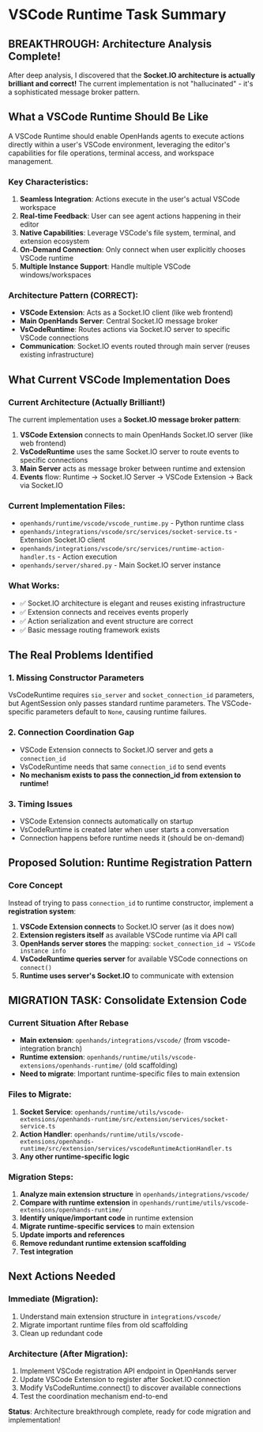 # VSCode Runtime Task Summary

## BREAKTHROUGH: Architecture Analysis Complete!

After deep analysis, I discovered that the **Socket.IO architecture is actually brilliant and correct!** The current implementation is not "hallucinated" - it's a sophisticated message broker pattern.

## What a VSCode Runtime Should Be Like

A VSCode Runtime should enable OpenHands agents to execute actions directly within a user's VSCode environment, leveraging the editor's capabilities for file operations, terminal access, and workspace management.

### Key Characteristics:
1. **Seamless Integration**: Actions execute in the user's actual VSCode workspace
2. **Real-time Feedback**: User can see agent actions happening in their editor
3. **Native Capabilities**: Leverage VSCode's file system, terminal, and extension ecosystem
4. **On-Demand Connection**: Only connect when user explicitly chooses VSCode runtime
5. **Multiple Instance Support**: Handle multiple VSCode windows/workspaces

### Architecture Pattern (CORRECT):
- **VSCode Extension**: Acts as a Socket.IO client (like web frontend)
- **Main OpenHands Server**: Central Socket.IO message broker
- **VsCodeRuntime**: Routes actions via Socket.IO server to specific VSCode connections
- **Communication**: Socket.IO events routed through main server (reuses existing infrastructure)

## What Current VSCode Implementation Does

### Current Architecture (Actually Brilliant!)
The current implementation uses a **Socket.IO message broker pattern**:

1. **VSCode Extension** connects to main OpenHands Socket.IO server (like web frontend)
2. **VsCodeRuntime** uses the same Socket.IO server to route events to specific connections
3. **Main Server** acts as message broker between runtime and extension
4. **Events** flow: Runtime → Socket.IO Server → VSCode Extension → Back via Socket.IO

### Current Implementation Files:
- `openhands/runtime/vscode/vscode_runtime.py` - Python runtime class
- `openhands/integrations/vscode/src/services/socket-service.ts` - Extension Socket.IO client
- `openhands/integrations/vscode/src/services/runtime-action-handler.ts` - Action execution
- `openhands/server/shared.py` - Main Socket.IO server instance

### What Works:
- ✅ Socket.IO architecture is elegant and reuses existing infrastructure
- ✅ Extension connects and receives events properly
- ✅ Action serialization and event structure are correct
- ✅ Basic message routing framework exists

## The Real Problems Identified

### 1. **Missing Constructor Parameters**
VsCodeRuntime requires `sio_server` and `socket_connection_id` parameters, but AgentSession only passes standard runtime parameters. The VSCode-specific parameters default to `None`, causing runtime failures.

### 2. **Connection Coordination Gap**
- VSCode Extension connects to Socket.IO server and gets a `connection_id`
- VsCodeRuntime needs that same `connection_id` to send events
- **No mechanism exists to pass the connection_id from extension to runtime!**

### 3. **Timing Issues**
- VSCode Extension connects automatically on startup
- VsCodeRuntime is created later when user starts a conversation
- Connection happens before runtime needs it (should be on-demand)

## Proposed Solution: Runtime Registration Pattern

### Core Concept
Instead of trying to pass `connection_id` to runtime constructor, implement a **registration system**:

1. **VSCode Extension connects** to Socket.IO server (as it does now)
2. **Extension registers itself** as available VSCode runtime via API call
3. **OpenHands server stores** the mapping: `socket_connection_id → VSCode instance info`
4. **VsCodeRuntime queries server** for available VSCode connections on `connect()`
5. **Runtime uses server's Socket.IO** to communicate with extension

## MIGRATION TASK: Consolidate Extension Code

### Current Situation After Rebase
- **Main extension**: `openhands/integrations/vscode/` (from vscode-integration branch)
- **Runtime extension**: `openhands/runtime/utils/vscode-extensions/openhands-runtime/` (old scaffolding)
- **Need to migrate**: Important runtime-specific files to main extension

### Files to Migrate:
1. **Socket Service**: `openhands/runtime/utils/vscode-extensions/openhands-runtime/src/extension/services/socket-service.ts`
2. **Action Handler**: `openhands/runtime/utils/vscode-extensions/openhands-runtime/src/extension/services/vscodeRuntimeActionHandler.ts`
3. **Any other runtime-specific logic**

### Migration Steps:
1. **Analyze main extension structure** in `openhands/integrations/vscode/`
2. **Compare with runtime extension** in `openhands/runtime/utils/vscode-extensions/openhands-runtime/`
3. **Identify unique/important code** in runtime extension
4. **Migrate runtime-specific services** to main extension
5. **Update imports and references**
6. **Remove redundant runtime extension scaffolding**
7. **Test integration**

## Next Actions Needed

### Immediate (Migration):
1. Understand main extension structure in `integrations/vscode/`
2. Migrate important runtime files from old scaffolding
3. Clean up redundant code

### Architecture (After Migration):
1. Implement VSCode registration API endpoint in OpenHands server
2. Update VSCode Extension to register after Socket.IO connection  
3. Modify VsCodeRuntime.connect() to discover available connections
4. Test the coordination mechanism end-to-end

**Status**: Architecture breakthrough complete, ready for code migration and implementation!
